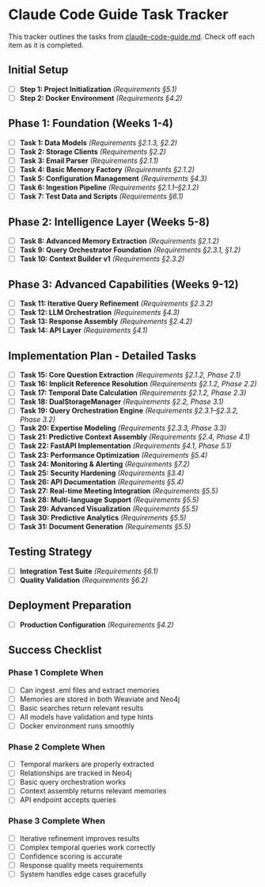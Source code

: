# Claude Code Guide Task Tracker

This tracker outlines the tasks from [claude-code-guide.md](./claude-code-guide.md). Check off each item as it is completed.

## Initial Setup
- [ ] **Step 1: Project Initialization** *(Requirements §5.1)*
- [ ] **Step 2: Docker Environment** *(Requirements §4.2)*

## Phase 1: Foundation (Weeks 1-4)
- [ ] **Task 1: Data Models** *(Requirements §2.1.3, §2.2)*
- [ ] **Task 2: Storage Clients** *(Requirements §2.2)*
- [ ] **Task 3: Email Parser** *(Requirements §2.1.1)*
- [ ] **Task 4: Basic Memory Factory** *(Requirements §2.1.2)*
- [ ] **Task 5: Configuration Management** *(Requirements §4.3)*
- [ ] **Task 6: Ingestion Pipeline** *(Requirements §2.1.1–§2.1.2)*
- [ ] **Task 7: Test Data and Scripts** *(Requirements §6.1)*

## Phase 2: Intelligence Layer (Weeks 5-8)
- [ ] **Task 8: Advanced Memory Extraction** *(Requirements §2.1.2)*
- [ ] **Task 9: Query Orchestrator Foundation** *(Requirements §2.3.1, §1.2)*
- [ ] **Task 10: Context Builder v1** *(Requirements §2.3.2)*

## Phase 3: Advanced Capabilities (Weeks 9-12)
- [ ] **Task 11: Iterative Query Refinement** *(Requirements §2.3.2)*
- [ ] **Task 12: LLM Orchestration** *(Requirements §4.3)*
- [ ] **Task 13: Response Assembly** *(Requirements §2.4.2)*
- [ ] **Task 14: API Layer** *(Requirements §4.1)*

## Implementation Plan - Detailed Tasks
- [ ] **Task 15: Core Question Extraction** *(Requirements §2.1.2, Phase 2.1)*
- [ ] **Task 16: Implicit Reference Resolution** *(Requirements §2.1.2, Phase 2.2)*
- [ ] **Task 17: Temporal Date Calculation** *(Requirements §2.1.2, Phase 2.3)*
- [ ] **Task 18: DualStorageManager** *(Requirements §2.2, Phase 3.1)*
- [ ] **Task 19: Query Orchestration Engine** *(Requirements §2.3.1–§2.3.2, Phase 3.2)*
- [ ] **Task 20: Expertise Modeling** *(Requirements §2.3.3, Phase 3.3)*
- [ ] **Task 21: Predictive Context Assembly** *(Requirements §2.4, Phase 4.1)*
- [ ] **Task 22: FastAPI Implementation** *(Requirements §4.1, Phase 5.1)*
- [ ] **Task 23: Performance Optimization** *(Requirements §5.4)*
- [ ] **Task 24: Monitoring & Alerting** *(Requirements §7.2)*
- [ ] **Task 25: Security Hardening** *(Requirements §3.4)*
- [ ] **Task 26: API Documentation** *(Requirements §5.4)*
- [ ] **Task 27: Real-time Meeting Integration** *(Requirements §5.5)*
- [ ] **Task 28: Multi-language Support** *(Requirements §5.5)*
- [ ] **Task 29: Advanced Visualization** *(Requirements §5.5)*
- [ ] **Task 30: Predictive Analytics** *(Requirements §5.5)*
- [ ] **Task 31: Document Generation** *(Requirements §5.5)*

## Testing Strategy
- [ ] **Integration Test Suite** *(Requirements §6.1)*
- [ ] **Quality Validation** *(Requirements §6.2)*

## Deployment Preparation
- [ ] **Production Configuration** *(Requirements §4.2)*

## Success Checklist
### Phase 1 Complete When
- [ ] Can ingest .eml files and extract memories
- [ ] Memories are stored in both Weaviate and Neo4j
- [ ] Basic searches return relevant results
- [ ] All models have validation and type hints
- [ ] Docker environment runs smoothly

### Phase 2 Complete When
- [ ] Temporal markers are properly extracted
- [ ] Relationships are tracked in Neo4j
- [ ] Basic query orchestration works
- [ ] Context assembly returns relevant memories
- [ ] API endpoint accepts queries

### Phase 3 Complete When
- [ ] Iterative refinement improves results
- [ ] Complex temporal queries work correctly
- [ ] Confidence scoring is accurate
- [ ] Response quality meets requirements
- [ ] System handles edge cases gracefully

